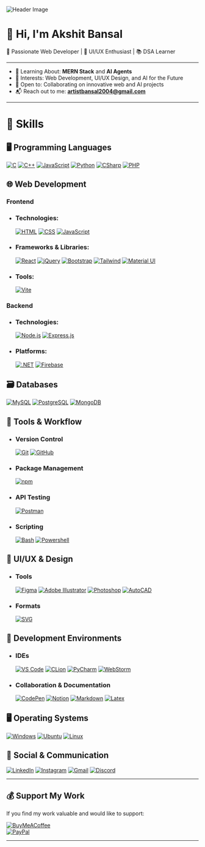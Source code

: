 ![Header Image](./GitHub%20Profile%20Header%20Image.png)  

# 👋 Hi, I'm Akshit Bansal  

🚀 Passionate Web Developer | 🎨 UI/UX Enthusiast | 📚 DSA Learner  

---

- 🌱 Learning About: **MERN Stack** and **AI Agents**  
- 👀 Interests: Web Development, UI/UX Design, and AI for the Future  
- 🤝 Open to: Collaborating on innovative web and AI projects  
- 📬 Reach out to me: **artistbansal2004@gmail.com**

---

# 💼 Skills  

## 🖥️ Programming Languages  
[![C](https://skillicons.dev/icons?i=c)]() 
[![C++](https://skillicons.dev/icons?i=cpp)]()
[![JavaScript](https://skillicons.dev/icons?i=js)]()
[![Python](https://skillicons.dev/icons?i=py)]()
[![CSharp](https://skillicons.dev/icons?i=cs)]()
[![PHP](https://skillicons.dev/icons?i=php)]()

## 🌐 Web Development  

### Frontend  
- ### Technologies:  
    [![HTML](https://skillicons.dev/icons?i=html)]()
    [![CSS](https://skillicons.dev/icons?i=css)]()
    [![JavaScript](https://skillicons.dev/icons?i=js)]()
- ### Frameworks & Libraries:  
    [![React](https://skillicons.dev/icons?i=react)]()
    [![jQuery](https://skillicons.dev/icons?i=jquery)]()
    [![Bootstrap](https://skillicons.dev/icons?i=bootstrap)]()
    [![Tailwind](https://skillicons.dev/icons?i=tailwind)]()
    [![Material UI](https://skillicons.dev/icons?i=materialui)]()
- ### Tools:  
    [![Vite](https://skillicons.dev/icons?i=vite)]()
### Backend  
- ### Technologies:  
    [![Node.js](https://skillicons.dev/icons?i=nodejs)]()
    [![Express.js](https://skillicons.dev/icons?i=express)]()
- ### Platforms:  
    [![.NET](https://skillicons.dev/icons?i=dotnet)]()
    [![Firebase](https://skillicons.dev/icons?i=firebase)]()


## 🗃️ Databases  
[![MySQL](https://skillicons.dev/icons?i=mysql)]()
[![PostgreSQL](https://skillicons.dev/icons?i=postgres)]()
[![MongoDB](https://skillicons.dev/icons?i=mongodb)]()

## 🔧 Tools & Workflow
- ### Version Control 
    [![Git](https://skillicons.dev/icons?i=git)]()
    [![GitHub](https://skillicons.dev/icons?i=github)]()
- ### Package Management
    [![npm](https://skillicons.dev/icons?i=npm)]()
- ### API Testing
    [![Postman](https://skillicons.dev/icons?i=postman)]()
- ### Scripting
    [![Bash](https://skillicons.dev/icons?i=bash)]()
    [![Powershell](https://skillicons.dev/icons?i=powershell)]()


## 🎨 UI/UX & Design 
- ### Tools
    [![Figma](https://skillicons.dev/icons?i=figma)]()
    [![Adobe Illustrator](https://skillicons.dev/icons?i=ai)]()
    [![Photoshop](https://skillicons.dev/icons?i=ps)]()
    [![AutoCAD](https://skillicons.dev/icons?i=autocad)]()
- ### Formats
    [![SVG](https://skillicons.dev/icons?i=svg)]()

## 🧠 Development Environments
- ### IDEs
    [![VS Code](https://skillicons.dev/icons?i=vscode)]()
    [![CLion](https://skillicons.dev/icons?i=clion)]()
    [![PyCharm](https://skillicons.dev/icons?i=pycharm)]()
    [![WebStorm](https://skillicons.dev/icons?i=webstorm)]()
- ### Collaboration & Documentation
    [![CodePen](https://skillicons.dev/icons?i=codepen)]()
    [![Notion](https://skillicons.dev/icons?i=notion)]()
    [![Markdown](https://skillicons.dev/icons?i=md)]()
    [![Latex](https://skillicons.dev/icons?i=latex)]()

## 🖥️ Operating Systems  
[![Windows](https://skillicons.dev/icons?i=windows)]()
[![Ubuntu](https://skillicons.dev/icons?i=ubuntu)]()
[![Linux](https://skillicons.dev/icons?i=linux)]()

## 📡 Social & Communication  
[![LinkedIn](https://skillicons.dev/icons?i=linkedin)](https://www.linkedin.com/in/akshit-bansal11)
[![Instagram](https://skillicons.dev/icons?i=instagram)](https://www.instagram.com/akshit_bansal11)
[![Gmail](https://skillicons.dev/icons?i=gmail)](mailto:artistbansal2004@gmail.com)
[![Discord](https://skillicons.dev/icons?i=discord)](https://discord.com/users/akshit_bansal11)

---

## 💰 Support My Work

If you find my work valuable and would like to support:

[![BuyMeACoffee](https://img.shields.io/badge/Buy%20Me%20a%20Coffee-ffdd00?style=for-the-badge&logo=buy-me-a-coffee&logoColor=black)](https://buymeacoffee.com/akshit_bansal11)  
[![PayPal](https://img.shields.io/badge/PayPal-00457C?style=for-the-badge&logo=paypal&logoColor=white)](https://paypal.me/AkshitBansal141)

---
